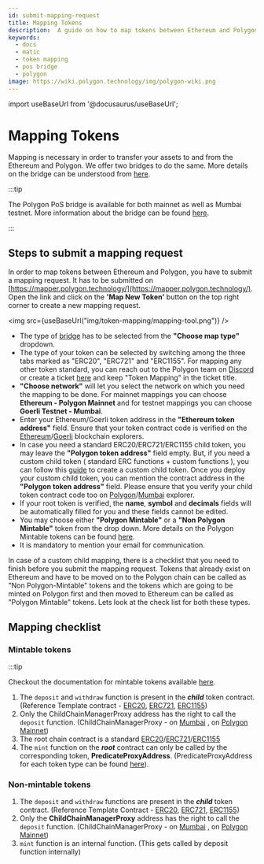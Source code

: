 ```yaml
---
id: submit-mapping-request
title: Mapping Tokens
description:  A guide on how to map tokens between Ethereum and Polygon Chains using the PoS Bridge
keywords:
  - docs
  - matic
  - token mapping
  - pos bridge
  - polygon
image: https://wiki.polygon.technology/img/polygon-wiki.png
---
```


import useBaseUrl from '@docusaurus/useBaseUrl';

# Mapping Tokens

Mapping is necessary in order to transfer your assets to and from the Ethereum and Polygon. We offer two bridges to do the same. More details on the bridge can be understood from [here](/docs/develop/ethereum-polygon/getting-started).

:::tip

The Polygon PoS bridge is available for both mainnet as well as Mumbai testnet. More information about the bridge can be found [<ins>here</ins>](/docs/develop/ethereum-polygon/pos/getting-started.md).

:::

## Steps to submit a mapping request

In order to map tokens between Ethereum and Polygon, you have to submit a mapping request. It has to be submitted on [https://mapper.polygon.technology/](https://mapper.polygon.technology/). Open the link and click on the **'Map New Token'** button on the top right corner to create a new mapping request.

<img src={useBaseUrl("img/token-mapping/mapping-tool.png")} />


- The type of [bridge](/docs/develop/ethereum-polygon/getting-started) has to be selected from the **"Choose map type"** dropdown.
- The type of your token can be selected by switching among the three tabs marked as "ERC20", "ERC721" and "ERC1155". For mapping any other token standard, you can reach out to the Polygon team on [Discord](https://discord.com/invite/0xPolygon) or create a ticket [here](https://support.polygon.technology/support/home) and keep "Token Mapping" in the ticket title.
- **"Choose network"** will let you select the network on which you need the mapping to be done. For mainnet mappings you can choose **Ethereum - Polygon Mainnet**  and for testnet mappings you can choose **Goerli Testnet - Mumbai**.
- Enter your Ethereum/Goerli token address in the  **"Ethereum token address"** field. Ensure that your token contract code is verified on the [Ethereum](https://etherscan.io/)/[Goerli](https://goerli.etherscan.io/) blockchain explorers.
- In case you need a standard ERC20/ERC721/ERC1155 child token, you may leave the **"Polygon token address"** field empty. But, if you need a custom child token ( standard ERC functions + custom functions ), you can follow this [guide](/docs/develop/ethereum-polygon/pos/mapping-assets) to create a custom child token. Once you deploy your custom child token, you can mention the contract address in the **"Polygon token address"** field. Please ensure that you verify your child token contract code too on [Polygon](https://polygonscan.com/)/[Mumbai](https://mumbai.polygonscan.com/) explorer.
- If your root token is verified, the **name**, **symbol** and **decimals** fields will be automatically filled for you and these fields cannot be edited.
- You may choose either **"Polygon Mintable"** or a **"Non Polygon Mintable"** token from the drop down. More details on the Polygon Mintable tokens can be found [here](/docs/develop/ethereum-polygon/mintable-assets).
- It is mandatory to mention your email for communication.

In  case of a custom child mapping, there is a checklist that you need to finish before you submit the mapping request. Tokens that already exist on Ethereum and have to be moved on to the Polygon chain can be called as "Non Polygon-Mintable" tokens and the tokens which are going to be minted on Polygon first and then moved to Ethereum can be called as "Polygon Mintable" tokens. Lets look at the check list for both these types.

## Mapping checklist

### Mintable tokens

:::tip

Checkout the documentation for mintable tokens available [<ins>here</ins>](/docs/develop/ethereum-polygon/mintable-assets.md).

1. The `deposit` and `withdraw` function is present in the ***child*** token contract. (Reference Template contract - [ERC20](https://github.com/maticnetwork/pos-portal/blob/master/flat/ChildMintableERC20.sol#L1492-#L1519), [ERC721](https://github.com/maticnetwork/pos-portal/blob/master/flat/ChildMintableERC721.sol#L2160-#L2275), [ERC1155](https://github.com/maticnetwork/pos-portal/blob/master/flat/ChildMintableERC1155.sol#L1784-#L1851))
2. Only the ChildChainManagerProxy address has the right to call the `deposit` function. (ChildChainManagerProxy - on [Mumbai](https://mumbai.polygonscan.com/address/0xb5505a6d998549090530911180f38aC5130101c6/transactions) , on [Polygon Mainnet](https://polygonscan.com/address/0xA6FA4fB5f76172d178d61B04b0ecd319C5d1C0aa/))
3. The root chain contract is a standard [ERC20](https://github.com/maticnetwork/pos-portal/blob/master/flat/DummyMintableERC20.sol#L1481)/[ERC721](https://github.com/maticnetwork/pos-portal/blob/master/flat/DummyMintableERC721.sol#L2169)/[ERC1155](https://github.com/maticnetwork/pos-portal/blob/master/flat/DummyMintableERC1155.sol#L1785)
4. The `mint` function on the ***root*** contract can only be called by the corresponding token, **PredicateProxyAddress**. (PredicateProxyAddress for each token type can be found [here](/docs/develop/ethereum-polygon/mintable-assets.md#contract-to-be-deployed-on-ethereum)).

### Non-mintable tokens

1. The `deposit` and `withdraw` functions are present in the ***child*** token contract. (Reference Template Contract - [ERC20](https://github.com/maticnetwork/pos-portal/blob/master/flat/ChildERC20.sol#L1492-#L1508), [ERC721](https://github.com/maticnetwork/pos-portal/blob/master/flat/ChildERC721.sol#L2157-#L2238), [ERC1155](https://github.com/maticnetwork/pos-portal/blob/master/flat/ChildERC1155.sol#L1784-#L1818))
2. Only the **ChildChainManagerProxy** address has the right to call the `deposit` function. (ChildChainManagerProxy - on [Mumbai](https://mumbai.polygonscan.com/address/0xb5505a6d998549090530911180f38aC5130101c6/transactions) , on [Polygon Mainnet](https://polygonscan.com/address/0xA6FA4fB5f76172d178d61B04b0ecd319C5d1C0aa/))
3. `mint` function is an internal function. (This gets called by deposit function internally)

